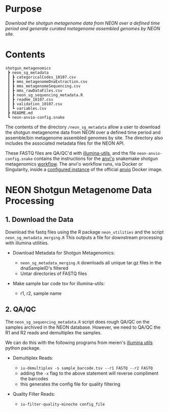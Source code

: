 # Purpose

*Download the shotgun metagenome data from NEON over a defined time period and generate curated metagenome assembled genomes by NEON site.*

# Contents
```
shotgun_metagenomics
 ┣ neon_sg_metadata
 ┃ ┣ categoricalCodes_10107.csv
 ┃ ┣ mms_metagenomeDnaExtraction.csv
 ┃ ┣ mms_metagenomeSequencing.csv
 ┃ ┣ mms_rawDataFiles.csv
 ┃ ┣ neon_sg_sequencing_metadata.R
 ┃ ┣ readme_10107.csv
 ┃ ┣ validation_10107.csv
 ┃ ┗ variables.csv
 ┣ README.md
 ┗ neon-anvio-config.snake
```

The contents of the directory `/neon_sg_metadata` allow a user to download the shotgun metagenome data from NEON over a defined time period and assemble/bin metagenome assembled genomes by site. The directory also includes the associated metadata files for the NEON API.

These FASTQ files are QA/QC'd with [illumina-utils](https://github.com/merenlab/illumina-utils), and the file `neon-anvio-config.snake` contains the instructions for the [anvi'o](https://merenlab.org/software/anvio/) snakemake shotgun metagenomics [workflow](https://merenlab.org/2018/07/09/anvio-snakemake-workflows/#metagenomics-workflow). The anvi'o workflow runs, via Docker or Singularity, inside a [configured instance](https://github.com/rbartelme/anvio-singularity) of the official [anvio](https://hub.docker.com/r/meren/anvio) Docker image.

# NEON Shotgun Metagenome Data Processing

## 1. Download the Data

Download the fastq files using the R package `neon_utilities` and the script `neon_sg_metadata_merging.R`
This outputs a file for downstream processing with illumina utilities.

  * Download Metadata for Shotgun Metagenomics:
    * `neon_sg_metadata_merging.R` downloads all unique tar.gz files in the dnaSampleID's filtered
    * Untar directories of FASTQ files
  
  * Make sample bar code tsv for illumina-utils:
    * r1, r2, sample name


## 2. QA/QC

The `neon_sg_sequencing_metadata.R` script does rough QA/QC on the samples archived in the NEON database.
However, we need to QA/QC the R1 and R2 reads and demultiplex the samples.

We can do this with the following programs from meren's [illumina utils](https://github.com/meren/illumina-utils) python package.

  * Demultiplex Reads:
    * `iu-demultiplex -s sample_barcode.tsv --r1 FASTQ --r2 FASTQ`
    * adding the `-x` flag to the above statement will reverse compliment the barcodes
    * this generates the config file for quality filtering
  
  * Quality Filter Reads:
    * `iu-filter-quality-minoche config_file` 
    
